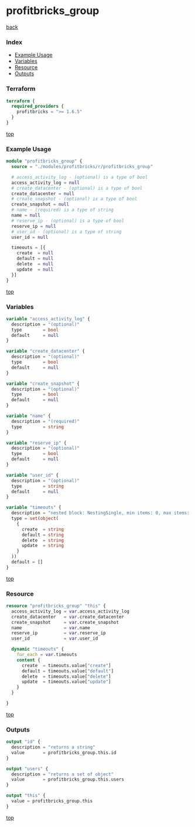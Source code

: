 # profitbricks_group

[back](../profitbricks.md)

### Index

- [Example Usage](#example-usage)
- [Variables](#variables)
- [Resource](#resource)
- [Outputs](#outputs)

### Terraform

```terraform
terraform {
  required_providers {
    profitbricks = ">= 1.6.5"
  }
}
```

[top](#index)

### Example Usage

```terraform
module "profitbricks_group" {
  source = "./modules/profitbricks/r/profitbricks_group"

  # access_activity_log - (optional) is a type of bool
  access_activity_log = null
  # create_datacenter - (optional) is a type of bool
  create_datacenter = null
  # create_snapshot - (optional) is a type of bool
  create_snapshot = null
  # name - (required) is a type of string
  name = null
  # reserve_ip - (optional) is a type of bool
  reserve_ip = null
  # user_id - (optional) is a type of string
  user_id = null

  timeouts = [{
    create  = null
    default = null
    delete  = null
    update  = null
  }]
}
```

[top](#index)

### Variables

```terraform
variable "access_activity_log" {
  description = "(optional)"
  type        = bool
  default     = null
}

variable "create_datacenter" {
  description = "(optional)"
  type        = bool
  default     = null
}

variable "create_snapshot" {
  description = "(optional)"
  type        = bool
  default     = null
}

variable "name" {
  description = "(required)"
  type        = string
}

variable "reserve_ip" {
  description = "(optional)"
  type        = bool
  default     = null
}

variable "user_id" {
  description = "(optional)"
  type        = string
  default     = null
}

variable "timeouts" {
  description = "nested block: NestingSingle, min items: 0, max items: 0"
  type = set(object(
    {
      create  = string
      default = string
      delete  = string
      update  = string
    }
  ))
  default = []
}
```

[top](#index)

### Resource

```terraform
resource "profitbricks_group" "this" {
  access_activity_log = var.access_activity_log
  create_datacenter   = var.create_datacenter
  create_snapshot     = var.create_snapshot
  name                = var.name
  reserve_ip          = var.reserve_ip
  user_id             = var.user_id

  dynamic "timeouts" {
    for_each = var.timeouts
    content {
      create  = timeouts.value["create"]
      default = timeouts.value["default"]
      delete  = timeouts.value["delete"]
      update  = timeouts.value["update"]
    }
  }

}
```

[top](#index)

### Outputs

```terraform
output "id" {
  description = "returns a string"
  value       = profitbricks_group.this.id
}

output "users" {
  description = "returns a set of object"
  value       = profitbricks_group.this.users
}

output "this" {
  value = profitbricks_group.this
}
```

[top](#index)